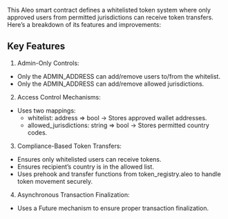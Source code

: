 This Aleo smart contract defines a whitelisted token system where only approved users from permitted jurisdictions can receive token transfers. Here’s a breakdown of its features and improvements:

## Key Features

1. Admin-Only Controls:

- Only the ADMIN_ADDRESS can add/remove users to/from the whitelist.
- Only the ADMIN_ADDRESS can add/remove allowed jurisdictions.

2. Access Control Mechanisms:

- Uses two mappings:
  - whitelist: address => bool → Stores approved wallet addresses.
  - allowed_jurisdictions: string => bool → Stores permitted country codes.

3. Compliance-Based Token Transfers:

- Ensures only whitelisted users can receive tokens.
- Ensures recipient’s country is in the allowed list.
- Uses prehook and transfer functions from token_registry.aleo to handle token movement securely.

4. Asynchronous Transaction Finalization:

- Uses a Future mechanism to ensure proper transaction finalization.
